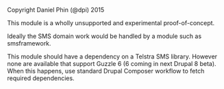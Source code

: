 Copyright Daniel Phin (@dpi) 2015

This module is a wholly unsupported and experimental proof-of-concept.

Ideally the SMS domain work would be handled by a module such as smsframework.

This module should have a dependency on a Telstra SMS library. However none 
are available that support Guzzle 6 (6 coming in next Drupal 8 beta).
When this happens, use standard Drupal Composer workflow to fetch required
dependencies.


